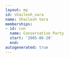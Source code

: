 ```yaml
---
layout: mp
id: shailesh_vara
name: Shailesh Vara
memberships:
- id: con
  name: Conservative Party
  start: '2005-06-28'
  end: 
autogenerated: true
---
```

